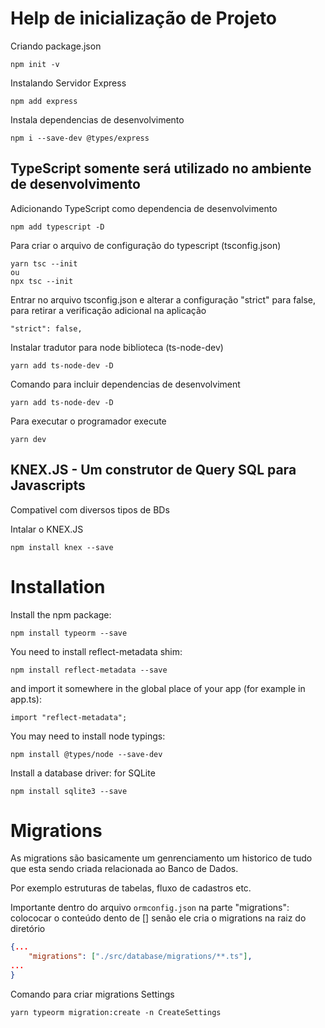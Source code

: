 # Help de inicialização de Projeto

Criando package.json
```
npm init -v
```

Instalando Servidor Express
```
npm add express
```

Instala dependencias de desenvolvimento
```
npm i --save-dev @types/express
```

## TypeScript somente será utilizado no ambiente de desenvolvimento

Adicionando TypeScript como dependencia de desenvolvimento 
```
npm add typescript -D
```

Para criar o arquivo de configuração do typescript (tsconfig.json)
```
yarn tsc --init
ou
npx tsc --init
```

Entrar no arquivo tsconfig.json e alterar a configuração "strict" para false, para retirar a verificação adicional na aplicação
```
"strict": false,  
```

Instalar tradutor para node biblioteca (ts-node-dev)
```
yarn add ts-node-dev -D
```

Comando para incluir dependencias de desenvolviment
```
yarn add ts-node-dev -D
```

Para executar o programador execute
```
yarn dev
``` 

## KNEX.JS - Um construtor de Query SQL para Javascripts
Compativel com diversos tipos de BDs

Intalar o KNEX.JS
```
npm install knex --save
```

# Installation
Install the npm package:
```
npm install typeorm --save
```
You need to install reflect-metadata shim:
```
npm install reflect-metadata --save
```
and import it somewhere in the global place of your app (for example in app.ts):
```
import "reflect-metadata";
```
You may need to install node typings:
```
npm install @types/node --save-dev
```
Install a database driver:
for SQLite
```
npm install sqlite3 --save
```

# Migrations
As migrations são basicamente um genrenciamento um historico de tudo que esta sendo criada relacionada ao Banco de Dados.

Por exemplo estruturas de tabelas, fluxo de cadastros etc.

Importante dentro do arquivo ```ormconfig.json```  na parte "migrations": colococar o conteúdo dento de [] senão ele cria o migrations na raiz do diretório
```json
{...
    "migrations": ["./src/database/migrations/**.ts"],
...
}
```

Comando para criar migrations Settings
```
yarn typeorm migration:create -n CreateSettings
```